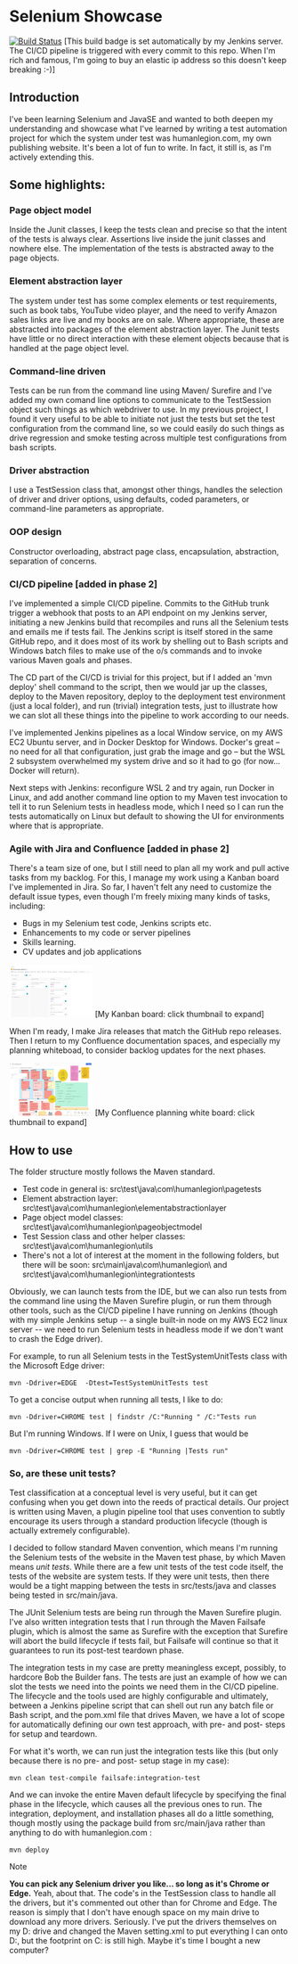# Selenium Showcase

[![Build Status](http://13.60.226.17:8080/buildStatus/icon?job=selenium-maven)](http://13.60.226.17:8080/job/selenium-maven/)  [This build badge is set automatically by my Jenkins server. The CI/CD pipeline is triggered with every commit to this repo. When I'm rich and famous, I'm going to buy an elastic ip address so this doesn't keep breaking :-)]

## Introduction
I've been learning Selenium and JavaSE and wanted to both deepen my understanding and showcase what I've learned by writing a test automation project for which the system under test was humanlegion.com, my own publishing website. It's been a lot of fun to write. In fact, it still is, as I'm actively extending this.

## Some highlights:

### Page object model
Inside the Junit classes, I keep the tests clean and precise so that the intent of the tests is always clear. Assertions live inside the junit classes and nowhere else. The implementation of the tests is abstracted away to the page objects.

### Element abstraction layer 
The system under test has some complex elements or test requirements, such as book tabs, YouTube video player, and the need to verify Amazon sales links are live and my books are on sale. Where appropriate, these are abstracted into packages of the element abstraction layer. The Junit tests have little or no direct interaction with these element objects because that is handled at the page object level.

### Command-line driven
Tests can be run from the command line using Maven/ Surefire and I've added my own comand line options to communicate to the TestSession object such things as which webdriver to use. In my previous project, I found it very useful to be able to initiate not just the tests but set the test configuration from the command line, so we could easily do such things as drive regression and smoke testing across multiple test configurations from bash scripts.

### Driver abstraction
I use a TestSession class that, amongst other things, handles the selection of driver and driver options, using defaults, coded parameters, or command-line parameters as appropriate.

### OOP design 
Constructor overloading, abstract page class, encapsulation, abstraction, separation of concerns.

### CI/CD pipeline [added in phase 2]
I've implemented a simple CI/CD pipeline. Commits to the GitHub trunk trigger a webhook that posts to an API endpoint on my Jenkins server, initiating a new Jenkins build that recompiles and runs all the Selenium tests and emails me if tests fail. The Jenkins script is itself stored in the same GitHub repo, and it does most of its work by shelling out to Bash scripts and Windows batch files to make use of the o/s commands and to invoke various Maven goals and phases.

The CD part of the CI/CD is trivial for this project, but if I added an 'mvn deploy' shell command to the script, then we would jar up the classes, deploy to the Maven repository, deploy to the deployment test environment (just a local folder), and run (trivial) integration tests, just to illustrate how we can slot all these things into the pipeline to work according to our needs.

I've implemented Jenkins pipelines as a local Window service, on my AWS EC2 Ubuntu server, and in Docker Desktop for Windows. Docker's great – no need for all that configuration, just grab the image and go – but the WSL 2 subsystem overwhelmed my system drive and so it had to go (for now... Docker will return). 

Next steps with Jenkins: reconfigure WSL 2 and try again, run Docker in Linux, and add another command line option to my Maven test invocation to tell it to run Selenium tests in headless mode, which I need so I can run the tests automatically on Linux but default to showing the UI for environments where that is appropriate.

### Agile with Jira and Confluence [added in phase 2]
There's a team size of one, but I still need to plan all my work and pull active tasks from my backlog. For this, I manage my work using a Kanban board I've implemented in Jira. So far, I haven't felt any need to customize the default issue types, even though I'm freely mixing many kinds of tasks, including:
- Bugs in my Selenium test code, Jenkins scripts etc.
- Enhancements to my code or server pipelines
- Skills learning.
- CV updates and job applications

[![My Kanban board: click thumbnail to expand](/Documentation/Resources/Phase2_Kanban_Jira_thumb.jpg)](Documentation/Resources/Phase2_Kanban_Jira.jpg)
[My Kanban board: click thumbnail to expand]

When I'm ready, I make Jira releases that match the GitHub repo releases.
Then I return to my Confluence documentation spaces, and especially my planning whiteboad, to consider backlog updates for the next phases.

[![My Confluence white board: click thumbnail to expand](Documentation/Resources/Phase2_Planning_Whiteboard_Confluence_thumb.jpg)](Documentation/Resources/Phase2_Planning_Whiteboard_Confluence.jpg)
[My Confluence planning white board: click thumbnail to expand]

## How to use
The folder structure mostly follows the Maven standard. 
- Test code in general is: src\test\java\com\humanlegion\pagetests
- Element abstraction layer: src\test\java\com\humanlegion\elementabstractionlayer
- Page object model classes: src\test\java\com\humanlegion\pageobjectmodel
- Test Session class and other helper classes: src\test\java\com\humanlegion\utils
- There's not a lot of interest at the moment in the following folders, but there will be soon: src\main\java\com\humanlegion\ and src\test\java\com\humanlegion\integrationtests

Obviously, we can launch tests from the IDE, but we can also run tests from the command line using the Maven Surefire plugin, or run them through other tools, such as the CI/CD pipeline I have running on Jenkins (though with my simple Jenkins setup -- a single built-in node on my AWS EC2 linux server -- we need to run Selenium tests in headless mode if we don't want to crash the Edge driver).

For example, to run all Selenium tests in the TestSystemUnitTests class with the Microsoft Edge driver:

```
mvn -Ddriver=EDGE  -Dtest=TestSystemUnitTests test
```

To get a concise output when running all tests, I like to do:
```
mvn -Ddriver=CHROME test | findstr /C:"Running " /C:"Tests run

```

But I'm running Windows. If I were on Unix, I guess that would be

```
mvn -Ddriver=CHROME test | grep -E "Running |Tests run"
```

### So, are these unit tests?

Test classification at a conceptual level is very useful, but it can get confusing when you get down into the reeds of practical details. Our project is written using Maven, a plugin pipeline tool that uses convention to subtly encourage its users through a standard production lifecycle (though is actually extremely configurable). 

I decided to follow standard Maven convention, which means I'm running the Selenium tests of the website in the Maven test phase, by which Maven means *unit tests*. While there are a few unit tests of the test code itself, the tests of the website are system tests. If they were unit tests, then there would be a tight mapping between the tests in src/tests/java and classes being tested in src/main/java.

The JUnit Selenium tests are being run through the Maven Surefire plugin. 
I've also written integration tests that I run through the Maven Failsafe plugin, which is almost the same as Surefire with the exception that Surefire will abort the build lifecycle if tests fail, but Failsafe will continue so that it guarantees to run its post-test teardown phase.

The integration tests in my case are pretty meaningless except, possibly, to hardcore Bob the Builder fans. The tests are just an example of how we can slot the tests we need into the points we need them in the CI/CD pipeline.
The lifecycle and the tools used are highly configurable and ultimately, between a Jenkins pipeline script that can shell out run any batch file or Bash script, and the pom.xml file that drives Maven, we have a lot of scope for automatically defining our own test approach, with pre- and post- steps for setup and teardown.

For what it's worth, we can run just the integration tests like this (but only because there is no pre- and post- setup stage in my case):
```
mvn clean test-compile failsafe:integration-test
```
And we can invoke the entire Maven default lifecycle by specifying the final phase in the lifecycle, which causes all the previous ones to run. The integration, deployment, and installation phases all do a little something, though mostly using the package build from src/main/java rather than anything to do with humanlegion.com :
```
mvn deploy
```



> [!NOTE]
> **You can pick any Selenium driver you like... so long as it's Chrome or Edge.**
> Yeah, about that. The code's in the TestSession class to handle all the drivers, but it's commented out other than for Chrome and Edge. The reason is simply that I don't have enough space on my main drive to download any more drivers.
> Seriously. I've put the drivers themselves on my D: drive and changed the Maven setting.xml to put everything I can onto D:, but the footprint on C: is still high. Maybe it's time I bought a new computer?




